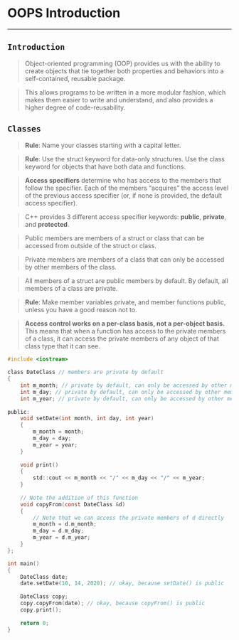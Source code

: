 #                               OOPS Introduction
---

## `Introduction`

> Object-oriented programming (OOP) provides us with the ability to create objects that tie together both properties and behaviors into a self-contained, reusable package.

> This allows programs to be written in a more modular fashion, which makes them easier to write and understand, and also provides a higher degree of code-reusability. 


## `Classes`

> **Rule**: Name your classes starting with a capital letter.

> **Rule**: Use the struct keyword for data-only structures. Use the class keyword for objects that have both data and functions.

> **Access specifiers** determine who has access to the members that follow the specifier. Each of the members “acquires” the access level of the previous access specifier (or, if none is provided, the default access specifier).

> C++ provides 3 different access specifier keywords: **public**, **private**, and **protected**. 

> Public members are members of a struct or class that can be accessed from outside of the struct or class.

> Private members are members of a class that can only be accessed by other members of the class.

> All members of a struct are public members by default. By default, all members of a class are private.

> **Rule**: Make member variables private, and member functions public, unless you have a good reason not to.

> **Access control works on a per-class basis, not a per-object basis.** This means that when a function has access to the private members of a class, it can access the private members of any object of that class type that it can see.

```c
#include <iostream>
 
class DateClass // members are private by default
{
	int m_month; // private by default, can only be accessed by other members
	int m_day; // private by default, can only be accessed by other members
	int m_year; // private by default, can only be accessed by other members
 
public:
	void setDate(int month, int day, int year)
	{
		m_month = month;
		m_day = day;
		m_year = year;
	}
 
	void print()
	{
		std::cout << m_month << "/" << m_day << "/" << m_year;
	}
 
	// Note the addition of this function
	void copyFrom(const DateClass &d)
	{
		// Note that we can access the private members of d directly
		m_month = d.m_month;
		m_day = d.m_day;
		m_year = d.m_year;
	}
};

int main()
{
	DateClass date;
	date.setDate(10, 14, 2020); // okay, because setDate() is public
	
	DateClass copy;
	copy.copyFrom(date); // okay, because copyFrom() is public
	copy.print();
 
	return 0;
}
```
